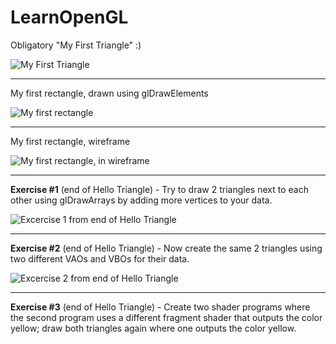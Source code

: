 # LearnOpenGL

Obligatory "My First Triangle" :)

![My First Triangle](https://github.com/user-attachments/assets/96697d61-5c49-4dba-b90b-f83031987b65)

---

My first rectangle, drawn using glDrawElements

![My first rectangle](https://github.com/user-attachments/assets/48dbbb2f-08a8-477d-baba-b78246e884ad)

---

My first rectangle, wireframe

![My first rectangle, in wireframe](https://github.com/user-attachments/assets/9c1ade1e-69f9-4277-a177-6653dc0642d5)

---

**Exercise #1** (end of Hello Triangle) - Try to draw 2 triangles next to each other using glDrawArrays by adding more vertices to your data.

![Excercise 1 from end of Hello Triangle](https://github.com/user-attachments/assets/1f486ffa-1754-47e1-990d-97406d0b5935)

---

**Exercise #2** (end of Hello Triangle) - Now create the same 2 triangles using two different VAOs and VBOs for their data.

![Excercise 2 from end of Hello Triangle](https://github.com/user-attachments/assets/c1b6d600-a11a-46d0-90bb-df3b1650e2f3)

---

**Exercise #3** (end of Hello Triangle) - Create two shader programs where the second program uses a different fragment shader that outputs the color yellow; draw both triangles again where one outputs the color yellow.

